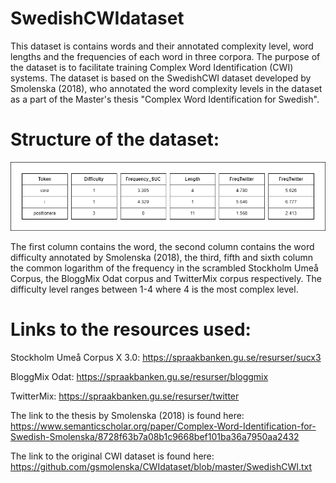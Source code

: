 # SwedishCWIdataset

This dataset is contains words and their annotated complexity level, word lengths and the frequencies of each word in three corpora. The purpose of the dataset is to facilitate training Complex Word Identification (CWI) systems. The dataset is based on the SwedishCWI dataset developed by Smolenska (2018), who annotated the word complexity levels in the dataset as a part of the Master's thesis "Complex Word Identification for Swedish".

# Structure of the dataset:


![A picture showing the structure of the dataset](images/dataset_structure.png?raw=true "Title")

The first column contains the word, the second column contains the word difficulty annotated by Smolenska (2018), the third, fifth and sixth column the common logarithm of the frequency in the scrambled Stockholm Umeå Corpus, the BloggMix Odat corpus and TwitterMix corpus respectively. The difficulty level ranges between 1-4 where 4 is the most complex level. 



# Links to the resources used:

Stockholm Umeå Corpus X 3.0: https://spraakbanken.gu.se/resurser/sucx3

BloggMix Odat: https://spraakbanken.gu.se/resurser/bloggmix

TwitterMix: https://spraakbanken.gu.se/resurser/twitter


The link to the thesis by Smolenska (2018) is found here: https://www.semanticscholar.org/paper/Complex-Word-Identification-for-Swedish-Smolenska/8728f63b7a08b1c9668bef101ba36a7950aa2432

The link to the original CWI dataset is found here: https://github.com/gsmolenska/CWIdataset/blob/master/SwedishCWI.txt
